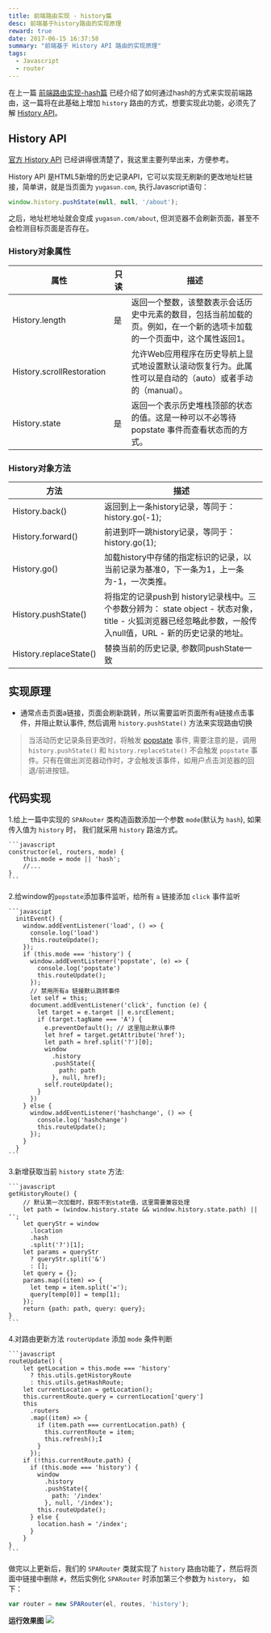 ```yaml
---
title: 前端路由实现 - history篇
desc: 前端基于history路由的实现原理
reward: true
date: 2017-06-15 16:37:58
summary: "前端基于 History API 路由的实现原理"
tags:
  - Javascript
  - router
---
```


在上一篇 [前端路由实现-hash篇](http://www.yugasun.com/2017/06/13/%E5%89%8D%E7%AB%AF%E8%B7%AF%E7%94%B1%E5%AE%9E%E7%8E%B0-hash%E7%AF%87/) 已经介绍了如何通过hash的方式来实现前端路由，这一篇将在此基础上增加 `history` 路由的方式，想要实现此功能，必须先了解 [History API](https://developer.mozilla.org/en-US/docs/Web/API/History)。

## History API

[官方 History API](https://developer.mozilla.org/en-US/docs/Web/API/History) 已经讲得很清楚了，我这里主要列举出来，方便参考。

History API 是HTML5新增的历史记录API，它可以实现无刷新的更改地址栏链接，简单讲，就是当页面为 `yugasun.com`, 执行Javascript语句：

```javascript
window.history.pushState(null, null, '/about');
```

之后，地址栏地址就会变成 `yugasun.com/about`, 但浏览器不会刷新页面，甚至不会检测目标页面是否存在。



### History对象属性

|        属性                | 只读   |    描述
| -----------------         | ------  | -----------
| History.length            |  是     |  返回一个整数，该整数表示会话历史中元素的数目，包括当前加载的页。例如，在一个新的选项卡加载的一个页面中，这个属性返回1。
| History.scrollRestoration |         |  允许Web应用程序在历史导航上显式地设置默认滚动恢复行为。此属性可以是自动的（auto）或者手动的（manual）。
| History.state             |  是     |  返回一个表示历史堆栈顶部的状态的值。这是一种可以不必等待popstate 事件而查看状态而的方式。

### History对象方法

|        方法             |            描述
| --------------------   | ------------------
| History.back()         |  返回到上一条history记录，等同于： history.go(-1);
| History.forward()      |  前进到吓一跳history记录，等同于： history.go(1);
| History.go()           |  加载history中存储的指定标识的记录，以当前记录为基准0，下一条为1，上一条为-1，一次类推。
| History.pushState()    |  将指定的记录push到 history记录栈中。三个参数分辨为： state object - 状态对象，title - 火狐浏览器已经忽略此参数，一般传入null值，URL - 新的历史记录的地址。
| History.replaceState() |  替换当前的历史记录, 参数同pushState一致



## 实现原理

* 通常点击页面a链接，页面会刷新跳转，所以需要监听页面所有a链接点击事件，并阻止默认事件, 然后调用 `history.pushState()` 方法来实现路由切换

> 当活动历史记录条目更改时，将触发 [popstate](https://developer.mozilla.org/zh-CN/docs/Web/Events/popstate) 事件, 需要注意的是，调用 `history.pushState()` 和 `history.replaceState()` 不会触发 `popstate` 事件。只有在做出浏览器动作时，才会触发该事件，如用户点击浏览器的回退/前进按钮。

## 代码实现

1.给上一篇中实现的 `SPARouter` 类构造函数添加一个参数 `mode`(默认为 `hash`), 如果传入值为 `history` 时， 我们就采用 `history` 路油方式。

    ```javascript
    constructor(el, routers, mode) {
        this.mode = mode || 'hash';
        //...
    }
    ```

2.给window的`popstate`添加事件监听，给所有 `a` 链接添加 `click` 事件监听

    ```javascipt
      initEvent() {
        window.addEventListener('load', () => {
          console.log('load')
          this.routeUpdate();
        });
        if (this.mode === 'history') {
          window.addEventListener('popstate', (e) => {
            console.log('popstate')
            this.routeUpdate();
          });
          // 禁用所有a 链接默认跳转事件
          let self = this;
          document.addEventListener('click', function (e) {
            let target = e.target || e.srcElement;
            if (target.tagName === 'A') {
              e.preventDefault(); // 这里阻止默认事件
              let href = target.getAttribute('href');
              let path = href.split('?')[0];
              window
                .history
                .pushState({
                  path: path
                }, null, href);
              self.routeUpdate();
            }
          })
        } else {
          window.addEventListener('hashchange', () => {
            console.log('hashchange')
            this.routeUpdate();
          });
        }
      }
    ```

3.新增获取当前 `history state` 方法:

    ```javascript
    getHistoryRoute() {
        // 默认第一次加载时，获取不到state值，这里需要兼容处理
        let path = (window.history.state && window.history.state.path) || '';
        let queryStr = window
          .location
          .hash
          .split('?')[1];
        let params = queryStr
          ? queryStr.split('&')
          : [];
        let query = {};
        params.map((item) => {
          let temp = item.split('=');
          query[temp[0]] = temp[1];
        });
        return {path: path, query: query};
    }
    ```

4.对路由更新方法 `routerUpdate` 添加 `mode` 条件判断

    ```javascript
    routeUpdate() {
        let getLocation = this.mode === 'history'
          ? this.utils.getHistoryRoute
          : this.utils.getHashRoute;
        let currentLocation = getLocation();
        this.currentRoute.query = currentLocation['query']
        this
          .routers
          .map((item) => {
            if (item.path === currentLocation.path) {
              this.currentRoute = item;
              this.refresh();Ï
            }
          });
        if (!this.currentRoute.path) {
          if (this.mode === 'history') {
            window
              .history
              .pushState({
                path: '/index'
              }, null, '/index');
            this.routeUpdate();
          } else {
            location.hash = '/index';
          }
        }
    }
    ```

做完以上更新后，我们的 `SPARouter` 类就实现了 `history` 路由功能了，然后将页面中链接中删除 `#`，然后实例化 `SPARouter` 时添加第三个参数为 `history`， 如下：

```javascript
var router = new SPARouter(el, routes, 'history');
```

**运行效果图** 
![](https://static.yugasun.com/14975153191670.gif?attname=&e=1497518956&token=U66r3n2i5yp6BFinWLOReh8Ixk7rAxs8Cv6DEYiB:38Thr9f-I-ztliBOV6tskv_CAoA)




